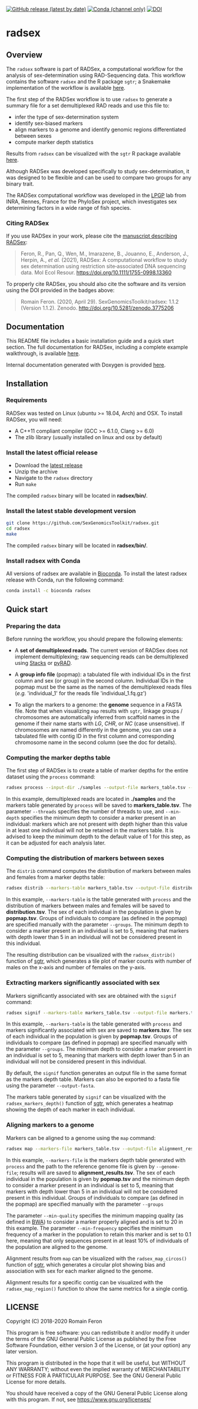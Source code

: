 [![GitHub release (latest by date)](https://img.shields.io/github/v/release/SexGenomicsToolkit/RADSex?color=lightorange)](https://github.com/SexGenomicsToolkit/RADSex/releases)
[![Conda (channel only)](https://img.shields.io/conda/vn/bioconda/radsex?color=lightorange)](https://bioconda.github.io/recipes/radsex/README.html)
[![DOI](https://zenodo.org/badge/DOI/10.5281/zenodo.4628297.svg)](https://doi.org/10.5281/zenodo.4628297)

# radsex

## Overview

The `radsex` software is part of RADSex, a computational workflow for the analysis of sex-determination using RAD-Sequencing data. This workflow contains the software `radsex` and the R package `sgtr`; a Snakemake implementation of the workflow is available [here](https://github.com/SexGenomicsToolkit/RADSex-workflow).

The first step of the RADSex workflow is to use `radsex` to generate a summary file for a set demultiplexed RAD reads and use this file to:

- infer the type of sex-determination system
- identify sex-biased markers
- align markers to a genome and identify genomic regions differentiated between sexes
- compute marker depth statistics

Results from `radsex` can be visualized with the `sgtr` R package available [here](https://github.com/SexGenomicsToolkit/sgtr).

Although RADSex was developed specifically to study sex-determination, it was designed to be flexible and can be used to compare two groups for any binary trait.

The RADSex computational workflow was developed in the [LPGP](https://www6.rennes.inra.fr/lpgp/) lab from INRA, Rennes, France for the PhyloSex project, which investigates sex determining factors in a wide range of fish species.

### Citing RADSex

If you use RADSex in your work, please cite the [manuscript describing RADSex](https://onlinelibrary.wiley.com/doi/abs/10.1111/1755-0998.13360):

> Feron, R., Pan, Q., Wen, M., Imarazene, B., Jouanno, E., Anderson, J., Herpin, A., *et al.* (2021), RADSex: A computational workflow to study sex determination using restriction site‐associated DNA sequencing data. Mol Ecol Resour. https://doi.org/10.1111/1755-0998.13360


To properly cite RADSex, you should also cite the software and its version using the DOI provided in the badges above:

> Romain Feron. (2020, April 29). SexGenomicsToolkit/radsex: 1.1.2 (Version 1.1.2). Zenodo. http://doi.org/10.5281/zenodo.3775206

## Documentation

This README file includes a basic installation guide and a quick start section. The full documentation for RADSex, including a complete example walkthrough, is available [here](https://sexgenomicstoolkit.github.io/html/radsex/introduction.html).

Internal documentation generated with Doxygen is provided [here](https://sexgenomicstoolkit.github.io/radsex).

## Installation

### Requirements

RADSex was tested on Linux (ubuntu >= 18.04, Arch) and OSX. To install RADSex, you will need:

- A C++11 compliant compiler (GCC >= 6.1.0, Clang >= 6.0)
- The zlib library (usually installed on linux and osx by default)

### Install the latest official release

- Download the [latest release](https://github.com/SexGenomicsToolkit/radsex/releases)
- Unzip the archive
- Navigate to the `radsex` directory
- Run `make`

The compiled `radsex` binary will be located in **radsex/bin/**.

### Install the latest stable development version

```bash
git clone https://github.com/SexGenomicsToolkit/radsex.git
cd radsex
make
```

The compiled `radsex` binary will be located in **radsex/bin/**.

### Install radsex with Conda

All versions of radsex are available in [Bioconda](https://bioconda.github.io/recipes/radsex/README.html?#recipe-Recipe%20&#x27;radsex&#x27;). To install the latest radsex release with Conda, run the following command:

```bash
conda install -c bioconda radsex
```

## Quick start

### Preparing the data

Before running the workflow, you should prepare the following elements:

- A **set of demultiplexed reads**. The current version of RADSex does not implement demultiplexing;
  raw sequencing reads can be demultiplexed using [Stacks](http://catchenlab.life.illinois.edu/stacks/comp/process_radtags.php)
  or [pyRAD](http://nbviewer.jupyter.org/gist/dereneaton/af9548ea0e94bff99aa0/pyRAD_v.3.0.ipynb#The-seven-steps-described).

- A **group info file** (popmap): a tabulated file with individual IDs in the first column and sex (or group) in the second column. Individual IDs in the popmap must be the same as the names of the demultiplexed reads files (*e.g.* 'individual_1' for the reads file 'individual_1.fq.gz')

- To align the markers to a genome: the **genome** sequence in a FASTA file.
  Note that when visualizing `map` results with `sgtr`, linkage groups / chromosomes are automatically inferred from scaffold names in the genome if their name starts with *LG*, *CHR*, or *NC* (case unsensitive). If chromosomes are named differently in the genome, you can use a tabulated file with contig ID in the first column and corresponding chromosome name in the second column (see the doc for details).

### Computing the marker depths table

The first step of RADSex is to create a table of marker depths for the entire dataset using the `process` command:

```bash
radsex process --input-dir ./samples --output-file markers_table.tsv --threads 16 --min-depth 1
```

In this example, demultiplexed reads are located in **./samples** and the markers table generated by `process` will be saved to **markers_table.tsv**. The parameter `--threads` specifies the number of threads to use, and `--min-depth` specifies the minimum depth to consider a marker present in an individual: markers which are not present with depth higher than this value in at least one individual will not be retained in the markers table.
It is advised to keep the minimum depth to the default value of 1 for this step, as it can be adjusted for each analysis later.


### Computing the distribution of markers between sexes

The `distrib` command computes the distribution of markers between males and females from a marker depths table:

```bash
radsex distrib --markers-table markers_table.tsv --output-file distribution.tsv --popmap popmap.tsv --min-depth 5 --groups M,F
```

In this example, `--markers-table` is the table generated with `process` and the distribution of markers between males and females will be saved to **distribution.tsv**. The sex of each individual in the population is given by **popmap.tsv**. Groups of individuals to compare (as defined in the popmap) are specified manually with the parameter `--groups`. The minimum depth to consider a marker present in an individual is set to 5, meaning that markers with depth lower than 5 in an individual will not be considered present in this individual.

The resulting distribution can be visualized with the `radsex_distrib()` function of [sgtr](https://github.com/SexGenomicsToolkit/sgtr), which generates a tile plot of marker counts with number of males on the x-axis and number of females on the y-axis.

### Extracting markers significantly associated with sex

Markers significantly associated with sex are obtained with the `signif` command:

```bash
radsex signif --markers-table markers_table.tsv --output-file markers.tsv --popmap popmap.tsv --min-depth 5 --groups M,F [ --output-fasta ]
```

In this example, `--markers-table` is the table generated with `process` and markers significantly associated with sex are saved to **markers.tsv**. The sex of each individual in the population is given by **popmap.tsv**. Groups of individuals to compare (as defined in popmap) are specified manually with the parameter `--groups`. The minimum depth to consider a marker present in an individual is set to 5, meaning that markers with depth lower than 5 in an individual will not be considered present in this individual.

By default, the `signif` function generates an output file in the same format as the markers depth table. Markers can also be exported to a fasta file using the parameter `--output-fasta`.

The markers table generated by `signif` can be visualized with the `radsex_markers_depth()` function of [sgtr](https://github.com/SexGenomicsToolkit/sgtr), which generates a heatmap showing the depth of each marker in each individual.


### Aligning markers to a genome

Markers can be aligned to a genome using the `map` command:

```bash
radsex map --markers-file markers_table.tsv --output-file alignment_results.tsv --popmap popmap.tsv --genome-file genome.fasta --min-quality 20 --min-frequency 0.1 --min-depth 5 --groups M,F
```

In this example, `--markers-file` is the markers depth table generated with `process` and the path to the reference genome file is given by `--genome-file`; results will are saved to **alignment_results.tsv**. The sex of each individual in the population is given by **popmap.tsv** and the minimum depth to consider a marker present in an individual is set to 5, meaning that markers with depth lower than 5 in an individual will not be considered present in this individual. Groups of individuals to compare (as defined in the popmap) are specified manually with the parameter `--groups`

The parameter `--min-quality` specifies the minimum mapping quality (as defined in [BWA](http://bio-bwa.sourceforge.net/bwa.shtml)) to consider a marker properly aligned and is set to 20 in this example. The parameter `--min-frequency` specifies the minimum frequency of a marker in the population to retain this marker and is set to 0.1 here, meaning that only sequences present in at least 10% of individuals of the population are aligned to the genome.

Alignment results from `map` can be visualized with the `radsex_map_circos()` function of [sgtr](https://github.com/SexGenomicsToolkit/sgtr), which generates a circular plot showing bias and association with sex for each marker aligned to the genome.

Alignment results for a specific contig can be visualized with the `radsex_map_region()` function to show the same metrics for a single contig.


## LICENSE

Copyright (C) 2018-2020 Romain Feron

This program is free software: you can redistribute it and/or modify it under the terms of the GNU General Public License as published by the Free Software Foundation,
either version 3 of the License, or (at your option) any later version.

This program is distributed in the hope that it will be useful, but WITHOUT ANY WARRANTY; without even the implied warranty of MERCHANTABILITY or FITNESS FOR A PARTICULAR PURPOSE.
See the GNU General Public License for more details.

You should have received a copy of the GNU General Public License along with this program. If not, see https://www.gnu.org/licenses/
